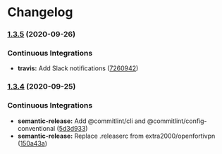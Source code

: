 # Changelog

### [1.3.5](https://github.com/extra2000/openvpn-box/compare/v1.3.4...v1.3.5) (2020-09-26)


### Continuous Integrations

* **travis:** Add Slack notifications ([7260942](https://github.com/extra2000/openvpn-box/commit/72609420b42f13dea57085eaf36d549a356d7c02))

### [1.3.4](https://github.com/extra2000/openvpn-box/compare/v1.3.3...v1.3.4) (2020-09-25)


### Continuous Integrations

* **semantic-release:** Add @commitlint/cli and @commitlint/config-conventional ([5d3d933](https://github.com/extra2000/openvpn-box/commit/5d3d93337cc93a68964bc494cd08e4d3133429ec))
* **semantic-release:** Replace .releaserc from extra2000/openfortivpn ([150a43a](https://github.com/extra2000/openvpn-box/commit/150a43a8fef758ae2327a0e2f276ee1f06a3c93c))
